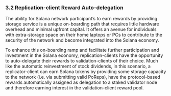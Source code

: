 ### 3.2 Replication-client Reward Auto-delegation

The ability for Solana network participant’s to earn rewards by providing storage service is a unique on-boarding path that requires little hardware overhead and minimal upfront capital. It offers an avenue for individuals with extra-storage space on their home laptops or PCs to contribute to the security of the network and become integrated into the Solana economy.

To enhance this on-boarding ramp and facilitate further participation and investment in the Solana economy, replication-clients have the opportunity to auto-delegate their rewards to validation-clients of their choice. Much like the automatic reinvestment of stock dividends, in this scenario, a replicator-client can earn Solana tokens by providing some storage capacity to the network (i.e. via submitting valid PoReps), have the protocol-based rewards automatically assigned as delegation to a staked validator node and therefore earning interest in the validation-client reward pool.
